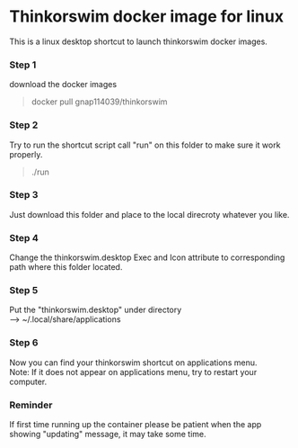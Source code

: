 # Thinkorswim docker image for linux
This is a linux desktop shortcut to launch thinkorswim docker images.

### Step 1
download the docker images
> docker pull gnap114039/thinkorswim

### Step 2
Try to run the shortcut script call "run" on this folder to make sure it work properly.
> ./run

### Step 3
Just download this folder and place to the local direcroty whatever you like.

### Step 4
Change the thinkorswim.desktop Exec and Icon attribute to corresponding path where this folder located.

### Step 5
Put the "thinkorswim.desktop" under directory   
--> ~/.local/share/applications

### Step 6
Now you can find your thinkorswim shortcut on applications menu.     
Note: If it does not appear on applications menu, try to restart your computer.

### Reminder
If first time running up the container please be patient when the app showing "updating" message, it may take some time.
